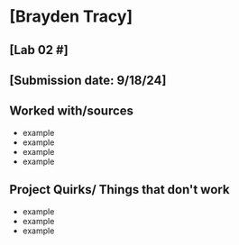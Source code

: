 # [Brayden Tracy]
## [Lab 02 #]
## [Submission date: 9/18/24]
## Worked with/sources 
* example
* example
* example
* example
## Project Quirks/ Things that don't work
* example
* example
* example
